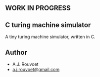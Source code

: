 
WORK IN PROGRESS
----------------

C turing machine simulator
--------------------------

A tiny turing machine simulator, written in C.

Author
------

+ A.J. Rouvoet
+ a.j.rouvoet@gmail.com
